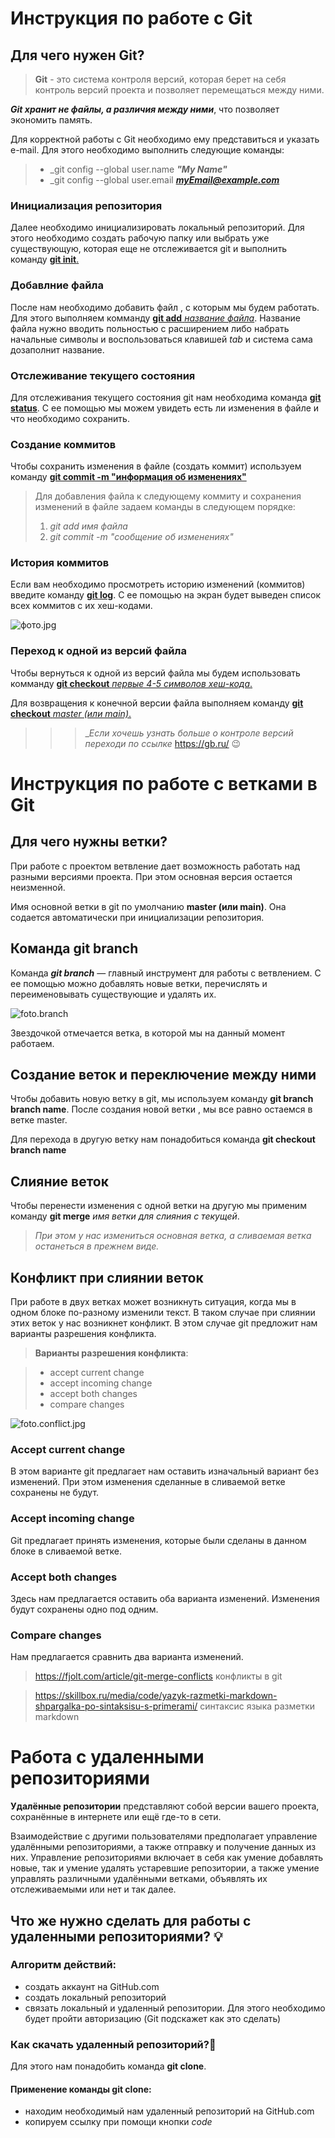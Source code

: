 # Инструкция по работе с Git
## Для чего нужен Git?
>**Git** - это система контроля версий, которая берет на себя контроль версий проекта и позволяет перемещаться между ними.

***Git хранит не файлы, а различия между ними***, что позволяет экономить память.

Для корректной работы с Git необходимо ему представиться и указать e-mail. Для этого необходимо выполнить следующие команды:

>* _git config --global user.name ***"My Name"***
>* _git config --global user.email ***myEmail@example.com***

### Инициализация репозитория

Далее необходимо инициализировать локальный репозиторий. Для этого необходимо создать рабочую папку или выбрать уже существующую, которая еще не отслеживается git и выполнить команду <u>**git init**.</u> 

### Добавлние файла
После нам необходимо добавить файл , с которым мы будем работать. Для этого выполняем комманду <u>**git add** _название файла_</u>. Название файла нужно вводить польностью с расширением либо набрать начальные символы и воспользоваться клавишей *tab* и система сама дозаполнит название.


### Отслеживание текущего состояния
Для отслеживания текущего состояния git нам необходима команда <u>**git status**</u>. С ее помощью мы можем увидеть есть ли изменения в файле и что необходимо сохранить.


### Создание коммитов
Чтобы сохранить изменения в файле (создать коммит) используем команду <u>**git commit -m "информация об изменениях"**</u>

>Для добавления файла к следующему коммиту и сохранения изменений в файле задаем команды в следующем порядке:
>1.  _git add имя файла_
>2.  _git commit -m "сообщение об изменениях"_


### История коммитов
Если вам необходимо просмотреть историю изменений (коммитов) введите команду <u>__git log__</u>. С ее помощью на экран будет выведен список всех коммитов с их хеш-кодами.

![фото.jpg](фото.jpg)

### Переход к одной из версий файла
Чтобы вернуться к одной из версий файла мы будем использовать комманду <u>__git checkout__ _первые 4-5 символов хеш-кода_.</u>

Для возвращения к конечной версии файла выполняем команду <u>__git checkout__ _master (или main)_.</u> 


>>>__Если хочешь узнать больше о контроле версий переходи по ссылке_ <https://gb.ru/> <font style="vertical-align: inherit;"><font style="vertical-align: inherit;">😉</font></font>


# Инструкция по работе с ветками в Git

## Для чего нужны ветки?

При работе с проектом ветвление дает возможность работать над разными версиями проекта. При этом основная версия остается неизменной.

Имя основной ветки в git по умолчанию __master (или main)__. Она содается автоматически при инициализации репозитория.

## Команда git branch

Команда *__git branch__* — главный инструмент для работы с ветвлением. С ее помощью можно добавлять новые ветки, перечислять и переименовывать существующие и удалять их.

![foto.branch](foto.branch.jpg)

Звездочкой отмечается ветка, в которой мы на данный момент работаем.

## Создание веток и переключение между ними

Чтобы добавить новую ветку в git, мы используем команду __git branch branch name__. После создания новой ветки , мы все равно остаемся в ветке master.

Для перехода в другую ветку нам понадобиться команда __git checkout branch name__

## Слияние веток

Чтобы перенести изменения с одной ветки на другую мы применим команду __git merge__ *имя ветки для слияния с текущей*. 
>_При этом у нас измениться основная ветка, а сливаемая ветка останеться в прежнем виде._








## Конфликт при слиянии веток

При работе в двух ветках может возникнуть ситуация, когда мы в одном блоке по-разному изменили текст. В таком случае при слиянии этих веток у нас возникнет конфликт. В этом случае git предложит нам варианты разрешения конфликта.


>__Варианты разрешения конфликта__:

>* accept current change
>* accept incoming change
>* accept both changes
>* compare changes

![foto.conflict.jpg](foto.conflict.jpg)


### Accept current change
В этом варианте git предлагает нам оставить изначальный вариант без изменений. При этом изменения сделанные в сливаемой ветке сохранены не будут.

### Accept incoming change
Git предлагает принять изменения, которые были сделаны в данном блоке в сливаемой ветке.

### Accept both changes
Здесь нам предлагается оставить оба варианта изменений. Изменения будут сохранены одно под одним.

### Compare changes
Нам предлагается сравнить два варианта изменений.





><https://fjolt.com/article/git-merge-conflicts> конфликты в git

><https://skillbox.ru/media/code/yazyk-razmetki-markdown-shpargalka-po-sintaksisu-s-primerami/> синтаксис языка разметки markdown



# Работа с удаленными репозиториями

__Удалённые репозитории__ представляют собой версии вашего проекта, сохранённые в интернете или ещё где-то в сети.

Взаимодействие с другими пользователями предполагает управление удалёнными репозиториями, а также отправку и получение данных из них. Управление репозиториями включает в себя как умение добавлять новые, так и умение удалять устаревшие репозитории, а также умение управлять различными удалёнными ветками, объявлять их отслеживаемыми или нет и так далее.
## Что же нужно сделать для работы с удаленными репозиториями? <font style="vertical-align: inherit;"><font style="vertical-align: inherit;">💡</font></font>

### Алгоритм действий:
* создать аккаунт на GitHub.com
* создать локальный репозиторий 
* связать локальный и удаленный репозитории. Для этого необходимо будет пройти авторизацию (Git подскажет как это сделать)

### Как скачать удаленный репозиторий?<font style="vertical-align: inherit;"><font style="vertical-align: inherit;">🤔</font></font>

Для этого нам понадобить команда __git clone__.

#### Применение команды git clone:
* находим необходимый нам удаленный репозиторий на GitHub.com 
* копируем ссылку при помощи кнопки _code_

